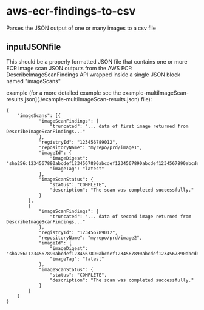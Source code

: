# aws-ecr-findings-to-csv
Parses the JSON output of one or many images to a csv file

## inputJSONfile
This should be a properly formatted JSON file that contains one or more ECR image scan JSON outputs from the AWS ECR DescribeImageScanFindings API wrapped inside a single JSON block named "imageScans"

example (for a more detailed example see the example-multiImageScan-results.json](./example-multiImageScan-results.json) file):
```
{
	"imageScans": [{
			"imageScanFindings": {
				"truncated": "... data of first image returned from DescribeImageScanFindings..."
			},
			"registryId": "123456789012",
			"repositoryName": "myrepo/prd/image1",
			"imageId": {
				"imageDigest": "sha256:1234567890abcdef1234567890abcdef1234567890abcdef1234567890abcdef",
				"imageTag": "latest"
			},
			"imageScanStatus": {
				"status": "COMPLETE",
				"description": "The scan was completed successfully."
			}
		},
		{
			"imageScanFindings": {
				"truncated": "... data of second image returned from DescribeImageScanFindings..."
			},
			"registryId": "123456789012",
			"repositoryName": "myrepo/prd/image2",
			"imageId": {
				"imageDigest": "sha256:1234567890abcdef1234567890abcdef1234567890abcdef1234567890abcdef",
				"imageTag": "latest"
			},
			"imageScanStatus": {
				"status": "COMPLETE",
				"description": "The scan was completed successfully."
			}
		}
	]
}
```
